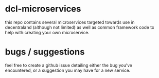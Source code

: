 # dcl-microservices
this repo contains several microservices targeted towards use in decentraland (although not limited)
as well as common framework code to help with creating your own microservice.

# bugs / suggestions
feel free to create a github issue detailing either the bug you've encountered, or a
suggestion you may have for a new service.
